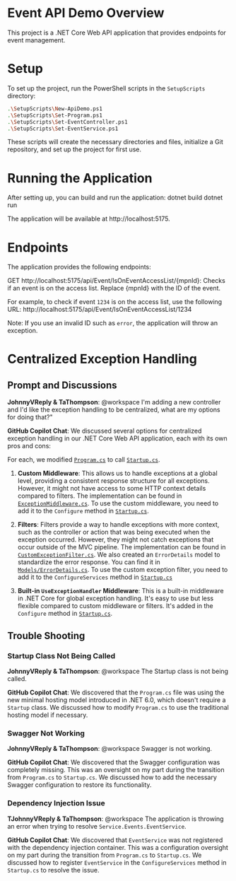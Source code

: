 # Event API Demo Overview

This project is a .NET Core Web API application that provides endpoints for event management.

# Setup

To set up the project, run the PowerShell scripts in the `SetupScripts` directory:

```sh
.\SetupScripts\New-ApiDemo.ps1
.\SetupScripts\Set-Program.ps1
.\SetupScripts\Set-EventController.ps1
.\SetupScripts\Set-EventService.ps1
```

These scripts will create the necessary directories and files, initialize a Git repository, and set up the project for first use.

# Running the Application
After setting up, you can build and run the application:
dotnet build
dotnet run

The application will be available at http://localhost:5175.

# Endpoints
The application provides the following endpoints:

GET http://localhost:5175/api/Event/IsOnEventAccessList/{mpnId}: Checks if an event is on the access list. Replace {mpnId} with the ID of the event.

For example, to check if event `1234` is on the access list, use the following URL:
http://localhost:5175/api/Event/IsOnEventAccessList/1234

Note: If you use an invalid ID such as `error`, the application will throw an exception.

# Centralized Exception Handling

## Prompt and Discussions
**JohnnyVReply & TaThompson**: 
@workspace I'm adding a new controller and I'd like the exception handling to be centralized, what are my options for doing that?"

**GitHub Copilot Chat**:
We discussed several options for centralized exception handling in our .NET Core Web API application, each with its own pros and cons:

For each, we modified [`Program.cs`](Program.cs) to call [`Startup.cs`](Startup.cs).

1. **Custom Middleware**: This allows us to handle exceptions at a global level, providing a consistent response structure for all exceptions. However, it might not have access to some HTTP context details compared to filters. The implementation can be found in [`ExceptionMiddleware.cs`](Middleware/ExceptionMiddleware.cs). To use the custom middleware, you need to add it to the `Configure` method in [`Startup.cs`](Startup.cs).


2. **Filters**: Filters provide a way to handle exceptions with more context, such as the controller or action that was being executed when the exception occurred. However, they might not catch exceptions that occur outside of the MVC pipeline. The implementation can be found in [`CustomExceptionFilter.cs`](Filters/CustomExceptionFilter.cs). We also created an `ErrorDetails` model to standardize the error response. You can find it in [`Models/ErrorDetails.cs`](Models/ErrorDetails.cs). To use the custom exception filter, you need to add it to the `ConfigureServices` method in [`Startup.cs`](Startup.cs)


3. **Built-in `UseExceptionHandler` Middleware**: This is a built-in middleware in .NET Core for global exception handling. It's easy to use but less flexible compared to custom middleware or filters. It's added in the `Configure` method in [`Startup.cs`](Startup.cs).
 
## Trouble Shooting

### Startup Class Not Being Called

**JohnnyVReply & TaThompson**: @workspace The Startup class is not being called.

**GitHub Copilot Chat**: We discovered that the `Program.cs` file was using the new minimal hosting model introduced in .NET 6.0, which doesn't require a `Startup` class. We discussed how to modify `Program.cs` to use the traditional hosting model if necessary.

### Swagger Not Working

**JohnnyVReply & TaThompson**: @workspace Swagger is not working.

**GitHub Copilot Chat**: We discovered that the Swagger configuration was completely missing. This was an oversight on my part during the transition from `Program.cs` to `Startup.cs`. We discussed how to add the necessary Swagger configuration to restore its functionality.

### Dependency Injection Issue

**TJohnnyVReply & TaThompson**: @workspace The application is throwing an error when trying to resolve `Service.Events.EventService`.

**GitHub Copilot Chat**: We discovered that `EventService` was not registered with the dependency injection container. This was a configuration oversight on my part during the transition from `Program.cs` to `Startup.cs`. We discussed how to register `EventService` in the `ConfigureServices` method in `Startup.cs` to resolve the issue.